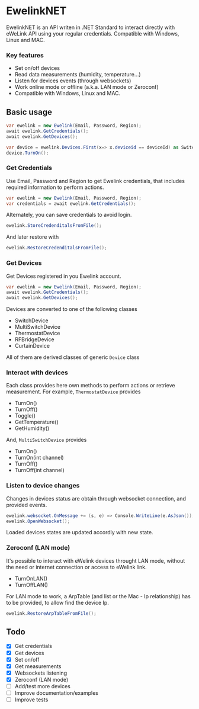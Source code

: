 # EwelinkNET

EwelinkNET is an API writen in .NET Standard to interact directly with eWeLink API using your regular credentials.
Compatible with Windows, Linux and MAC.


### Key features
- Set on/off devices
- Read data measurements (humidity, temperature...)
- Listen for devices events (through websockets)
- Work online mode or offline  (a.k.a. LAN mode or Zeroconf)
- Compatible with Windows, Linux and MAC.


## Basic usage

```c#
var ewelink = new Ewelink(Email, Password, Region);
await ewelink.GetCredentials();
await ewelink.GetDevices();

var device = ewelink.Devices.First(x=> x.deviceid == deviceId) as SwitchDevice;
device.TurnOn();
```

### Get Credentials

Use Email, Password and Region to get Ewelink credentials, that includes required information to perform actions.
```c#
var ewelink = new Ewelink(Email, Password, Region);
var credentials = await ewelink.GetCredentials();
```

Alternately, you can save credentials to avoid login.
```c#
ewelink.StoreCredenditalsFromFile();
```

And later restore with
```c#
ewelink.RestoreCredenditalsFromFile();
```

### Get Devices

Get Devices registered in you Ewelink account.
```c#
var ewelink = new Ewelink(Email, Password, Region);
await ewelink.GetCredentials();
await ewelink.GetDevices();
```

Devices are converted to one of the following classes
- SwitchDevice
- MultiSwitchDevice
- ThermostatDevice
- RFBridgeDevice
- CurtainDevice

All of them are derived classes of generic `Device` class

### Interact with devices

Each class provides here own methods to perform actions or retrieve measurement.
For example, `ThermostatDevice` provides
- TurnOn()
- TurnOff()
- Toggle()
- GetTemperature()
- GetHumidity()

And, `MultiSwitchDevice` provides
- TurnOn()
- TurnOn(int channel)
- TurnOff()
- TurnOff(int channel)

### Listen to device changes

Changes in devices status are obtain through websocket connection, and provided events.
```c#
ewelink.websocket.OnMessage += (s, e) => Console.WriteLine(e.AsJson());
ewelink.OpenWebsocket();
```

Loaded devices states are updated accordly with new state.

### Zeroconf (LAN mode)

It's possible to interact with eWelink devices throught LAN mode, without the need or internet connection or access to eWelink link.
- TurnOnLAN()
- TurnOffLAN()

For LAN mode to work, a ArpTable (and list or the Mac - Ip relationship) has to be provided, to allow find the device Ip.
```c#
ewelink.RestoreArpTableFromFile();
```


## Todo
- [x] Get credentials
- [x] Get devices
- [x] Set on/off
- [x] Get measurements
- [x] Websockets listening
- [x] Zeroconf (LAN mode)
- [ ] Add/test more devices
- [ ] Improve documentation/examples
- [ ] Improve tests
